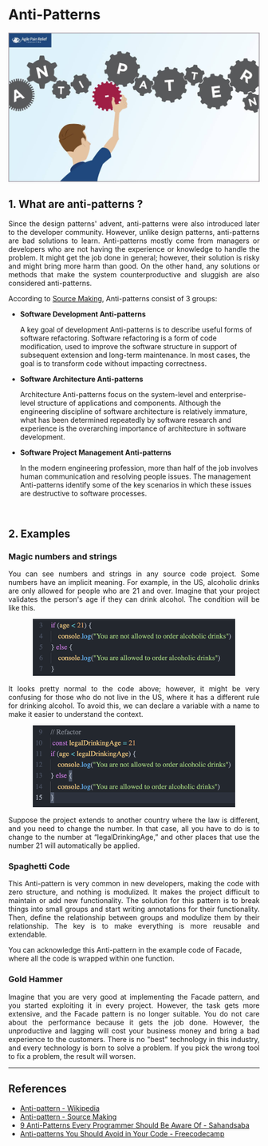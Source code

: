 # Anti-Patterns
<p align="center"> <img src="../assets/anti-patterns-introduction-bg.jpeg" > </p>

## 1. What are anti-patterns ?
<p align="justify">
Since the design patterns' advent, anti-patterns were also introduced later to the developer community. However, unlike design patterns, anti-patterns are bad solutions to learn. 
Anti-patterns mostly come from managers or developers who are not having the experience or knowledge to handle the problem. It might get the job done in general; however, their solution is risky and might bring more harm than good. On the other hand, any solutions or methods that make the system counterproductive and sluggish are also considered anti-patterns.
</p>

<p>
According to <a href="https://sourcemaking.com/antipatterns">Source Making</a>, Anti-patterns consist of 3 groups:
</p>

<ul>
    <li>
        <b>Software Development Anti-patterns</b>
        <p>A key goal of development Anti-patterns is to describe useful forms of software refactoring. Software refactoring is a form of code modification, used to improve the software structure in support of subsequent extension and long-term maintenance. In most cases, the goal is to transform code without impacting correctness.</p>
    </li>
    <li>
        <b>Software Architecture Anti-patterns</b>
        <p>Architecture Anti-patterns focus on the system-level and enterprise-level structure of applications and components. Although the engineering discipline of software architecture is relatively immature, what has been determined repeatedly by software research and experience is the overarching importance of architecture in software development.</p>
    </li>
    <li>
        <b>Software Project Management Anti-patterns</b>
        <p>In the modern engineering profession, more than half of the job involves human communication and resolving people issues. The management Anti-patterns identify some of the key scenarios in which these issues are destructive to software processes.</p>
    </li>
</ul>
<br>

## 2. Examples
### Magic numbers and strings
<p align="justify">
You can see numbers and strings in any source code project. Some numbers have an implicit meaning. For example, in the US, alcoholic drinks are only allowed for people who are 21 and over. Imagine that your project validates the person's age if they can drink alcohol. The condition will be like this.
</p>
<p align="center"><img src="../assets/magic-num-exp-1.png" ></p>

<p align="justify">
It looks pretty normal to the code above; however, it might be very confusing for those who do not live in the US, where it has a different rule for drinking alcohol. 
To avoid this, we can declare a variable with a name to make it easier to understand the context.
</p>
<p align="center"><img src="../assets/magic-num-exp-2.png" ></p>

<p align="justify">
Suppose the project extends to another country where the law is different, and you need to change the number. In that case, all you have to do is to change to the number at “legalDrinkingAge,” and other places that use the number 21 will automatically be applied.
</p>

### Spaghetti Code
<p align="justify">
This Anti-pattern is very common in new developers, making the code with zero structure, and nothing is modulized. It makes the project difficult to maintain or add new functionality.
The solution for this pattern is to break things into small groups and start writing annotations for their functionality. Then, define the relationship between groups and modulize them by their relationship. The key is to make everything is more reusable and extendable.
</p>

<p>
You can acknowledge this Anti-pattern in the example code of Facade, where all the code is wrapped within one function.
</p>

### Gold Hammer
<p align="justify">
Imagine that you are very good at implementing the Facade pattern, and you started exploiting it in every project. However, the task gets more extensive, and the Facade pattern is no longer suitable. You do not care about the performance because it gets the job done. However, the unproductive and lagging will cost your business money and bring a bad experience to the customers.
There is no "best" technology in this industry, and every technology is born to solve a problem. If you pick the wrong tool to fix a problem, the result will worsen.
</p>

<hr>

## References
<ul>
    <li><a href="https://en.wikipedia.org/wiki/Anti-pattern">Anti-pattern - Wikipedia</a></li>
    <li><a href="https://sourcemaking.com/antipatterns">Anti-pattern - Source Making</a></li>
    <li><a href="https://sahandsaba.com/nine-anti-patterns-every-programmer-should-be-aware-of-with-examples.html#management-by-numbers">9 Anti-Patterns Every Programmer Should Be Aware Of - Sahandsaba</a></li>
    <li><a href="https://www.freecodecamp.org/news/antipatterns-to-avoid-in-code/#:~:text=In%20software%2C%20anti%2Dpattern%20is,back%20and%20fix%20properly%20later">Anti-patterns You Should Avoid in Your Code - Freecodecamp</a></li>
</ul>